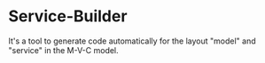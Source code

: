 Service-Builder
===============

It's a tool to generate code automatically for the layout "model" and "service" in the M-V-C model.
